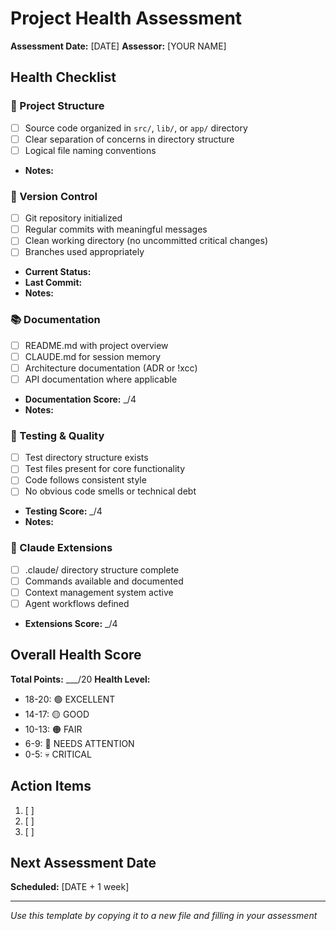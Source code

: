 # Project Health Assessment

**Assessment Date:** [DATE]
**Assessor:** [YOUR NAME]

## Health Checklist

### 📁 Project Structure

- [ ] Source code organized in `src/`, `lib/`, or `app/` directory
- [ ] Clear separation of concerns in directory structure
- [ ] Logical file naming conventions
- **Notes:**

### 🔧 Version Control

- [ ] Git repository initialized
- [ ] Regular commits with meaningful messages
- [ ] Clean working directory (no uncommitted critical changes)
- [ ] Branches used appropriately
- **Current Status:**
- **Last Commit:**
- **Notes:**

### 📚 Documentation

- [ ] README.md with project overview
- [ ] CLAUDE.md for session memory
- [ ] Architecture documentation (ADR or !xcc)
- [ ] API documentation where applicable
- **Documentation Score:** \_/4
- **Notes:**

### 🧪 Testing & Quality

- [ ] Test directory structure exists
- [ ] Test files present for core functionality
- [ ] Code follows consistent style
- [ ] No obvious code smells or technical debt
- **Testing Score:** \_/4
- **Notes:**

### 🤖 Claude Extensions

- [ ] .claude/ directory structure complete
- [ ] Commands available and documented
- [ ] Context management system active
- [ ] Agent workflows defined
- **Extensions Score:** \_/4

## Overall Health Score

**Total Points:** \_\_\_/20
**Health Level:**

- 18-20: 🟢 EXCELLENT
- 14-17: 🟡 GOOD
- 10-13: 🟠 FAIR
- 6-9: 🔴 NEEDS ATTENTION
- 0-5: 💀 CRITICAL

## Action Items

1. [ ]
2. [ ]
3. [ ]

## Next Assessment Date

**Scheduled:** [DATE + 1 week]

---

_Use this template by copying it to a new file and filling in your assessment_
